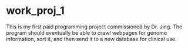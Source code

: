 # work_proj_1
This is my first paid programming project commissioned by Dr. Jing.
The program should eventually be able to crawl webpages for genome information, 
sort it, and then send it to a new database for clinical use.
